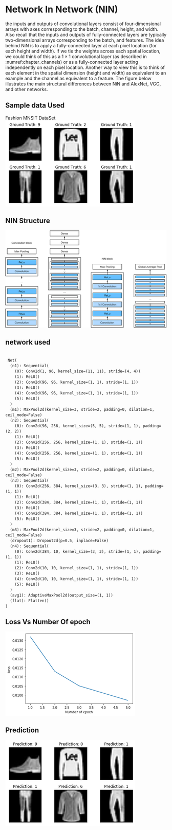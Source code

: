 # Network In Network (NIN)
the inputs and outputs of convolutional layers consist of four-dimensional arrays with axes corresponding to the batch, channel, height, and width. Also recall that the inputs and outputs of fully-connected layers are typically two-dimensional arrays corresponding to the batch, and features. The idea behind NiN is to apply a fully-connected layer at each pixel location (for each height and width). If we tie the weights across each spatial location, we could think of this as a $1\times 1$ convolutional layer (as described in :numref:chapter_channels) or as a fully-connected layer acting independently on each pixel location. Another way to view this is to think of each element in the spatial dimension (height and width) as equivalent to an example and the channel as equivalent to a feature. The figure below illustrates the main structural differences between NiN and AlexNet, VGG, and other networks.

## Sample data Used 
Fashion MNSIT DataSet
![data](sample.png)
## NIN Structure
![Alexnet](NIN.svg)
## network used
<code>
 Net(
  (n1): Sequential(
    (0): Conv2d(1, 96, kernel_size=(11, 11), stride=(4, 4))
    (1): ReLU()
    (2): Conv2d(96, 96, kernel_size=(1, 1), stride=(1, 1))
    (3): ReLU()
    (4): Conv2d(96, 96, kernel_size=(1, 1), stride=(1, 1))
    (5): ReLU()
  )
  (m1): MaxPool2d(kernel_size=3, stride=2, padding=0, dilation=1, ceil_mode=False)
  (n2): Sequential(
    (0): Conv2d(96, 256, kernel_size=(5, 5), stride=(1, 1), padding=(2, 2))
    (1): ReLU()
    (2): Conv2d(256, 256, kernel_size=(1, 1), stride=(1, 1))
    (3): ReLU()
    (4): Conv2d(256, 256, kernel_size=(1, 1), stride=(1, 1))
    (5): ReLU()
  )
  (m2): MaxPool2d(kernel_size=3, stride=2, padding=0, dilation=1, ceil_mode=False)
  (n3): Sequential(
    (0): Conv2d(256, 384, kernel_size=(3, 3), stride=(1, 1), padding=(1, 1))
    (1): ReLU()
    (2): Conv2d(384, 384, kernel_size=(1, 1), stride=(1, 1))
    (3): ReLU()
    (4): Conv2d(384, 384, kernel_size=(1, 1), stride=(1, 1))
    (5): ReLU()
  )
  (m3): MaxPool2d(kernel_size=3, stride=2, padding=0, dilation=1, ceil_mode=False)
  (dropout1): Dropout2d(p=0.5, inplace=False)
  (n4): Sequential(
    (0): Conv2d(384, 10, kernel_size=(3, 3), stride=(1, 1), padding=(1, 1))
    (1): ReLU()
    (2): Conv2d(10, 10, kernel_size=(1, 1), stride=(1, 1))
    (3): ReLU()
    (4): Conv2d(10, 10, kernel_size=(1, 1), stride=(1, 1))
    (5): ReLU()
  )
  (avg1): AdaptiveMaxPool2d(output_size=(1, 1))
  (flat): Flatten()
)
</code>

## Loss Vs Number Of epoch
![loss](loss.png)
## Prediction
![prediction](prediction.png)
